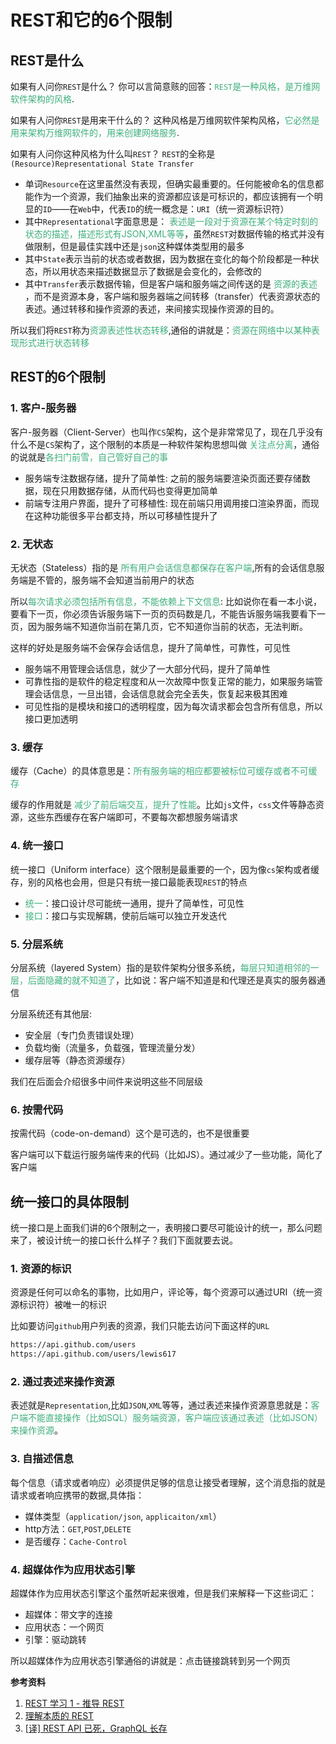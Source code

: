 # REST和它的6个限制

## REST是什么

如果有人问你`REST`是什么？ 
你可以言简意赅的回答：<font color=#3eaf7c>`REST`是一种风格，是万维网软件架构的风格</font>.

如果有人问你`REST`是用来干什么的？ 
这种风格是万维网软件架构风格，<font color=#3eaf7c>它必然是用来架构万维网软件的，用来创建网络服务</font>.

如果有人问你这种风格为什么叫`REST`？
`REST`的全称是`(Resource)Representational State Transfer`
+ 单词`Resource`在这里虽然没有表现，但确实最重要的。任何能被命名的信息都能作为一个资源，我们抽象出来的资源都应该是可标识的，都应该拥有一个明显的`ID`——在`Web`中，代表`ID`的统一概念是：`URI`（统一资源标识符）
+ 其中`Representational`字面意思是： <font color=#3eaf7c>表述是一段对于资源在某个特定时刻的状态的描述，描述形式有JSON,XML等等</font>，虽然`REST`对数据传输的格式并没有做限制，但是最佳实践中还是`json`这种媒体类型用的最多
+ 其中`State`表示当前的状态或者数据，因为数据在变化的每个阶段都是一种状态，所以用状态来描述数据显示了数据是会变化的，会修改的
+ 其中`Transfer`表示数据传输，但是客户端和服务端之间传送的是 <font color=#3eaf7c>资源的表述</font> ，而不是资源本身，客户端和服务器端之间转移（transfer）代表资源状态的表述。通过转移和操作资源的表述，来间接实现操作资源的目的。

所以我们将`REST`称为<font color=#3eaf7c>资源表述性状态转移</font>,通俗的讲就是：<font color=#3eaf7c>资源在网络中以某种表现形式进行状态转移</font> 

## REST的6个限制

### 1. 客户-服务器

客户-服务器（Client-Server）也叫作`CS`架构，这个是非常常见了，现在几乎没有什么不是`CS`架构了，这个限制的本质是一种软件架构思想叫做 <font color=#3eaf7c>关注点分离</font>，通俗的说就是<font color=#3eaf7c>各扫门前雪，自己管好自己的事</font>

+ 服务端专注数据存储，提升了简单性: 之前的服务端要渲染页面还要存储数据，现在只用数据存储，从而代码也变得更加简单
+ 前端专注用户界面，提升了可移植性: 现在前端只用调用接口渲染界面，而现在这种功能很多平台都支持，所以可移植性提升了

### 2. 无状态

无状态（Stateless）指的是 <font color=#3eaf7c>所有用户会话信息都保存在客户端</font>,所有的会话信息服务端是不管的，服务端不会知道当前用户的状态

所以<font color=#3eaf7c>每次请求必须包括所有信息，不能依赖上下文信息</font>: 比如说你在看一本小说，要看下一页，你必须告诉服务端下一页的页码数是几，不能告诉服务端我要看下一页，因为服务端不知道你当前在第几页，它不知道你当前的状态，无法判断。

这样的好处是服务端不会保存会话信息，提升了简单性，可靠性，可见性
+ 服务端不用管理会话信息，就少了一大部分代码，提升了简单性
+ 可靠性指的是软件的稳定程度和从一次故障中恢复正常的能力，如果服务端管理会话信息，一旦出错，会话信息就会完全丢失，恢复起来极其困难
+ 可见性指的是模块和接口的透明程度，因为每次请求都会包含所有信息，所以接口更加透明

### 3. 缓存
缓存（Cache）的具体意思是：<font color=#3eaf7c>所有服务端的相应都要被标位可缓存或者不可缓存</font>

缓存的作用就是 <font color=#3eaf7c>减少了前后端交互，提升了性能</font>。比如`js`文件，`css`文件等静态资源，这些东西缓存在客户端即可，不要每次都想服务端请求

### 4. 统一接口
统一接口（Uniform interface）这个限制是最重要的一个，因为像`cs`架构或者缓存，别的风格也会用，但是只有统一接口最能表现`REST`的特点

+ <font color=#3eaf7c>统一</font>：接口设计尽可能统一通用，提升了简单性，可见性
+ <font color=#3eaf7c>接口</font>：接口与实现解耦，使前后端可以独立开发迭代

### 5. 分层系统
分层系统（layered System）指的是软件架构分很多系统，<font color=#3eaf7c>每层只知道相邻的一层，后面隐藏的就不知道了</font>，比如说：客户端不知道是和代理还是真实的服务器通信

分层系统还有其他层: 
+ 安全层（专门负责错误处理）
+ 负载均衡（流量多，负载强，管理流量分发）
+ 缓存层等（静态资源缓存）

我们在后面会介绍很多中间件来说明这些不同层级

### 6. 按需代码
按需代码（code-on-demand）这个是可选的，也不是很重要

客户端可以下载运行服务端传来的代码（比如JS）。通过减少了一些功能，简化了客户端

## 统一接口的具体限制
统一接口是上面我们讲的6个限制之一，表明接口要尽可能设计的统一，那么问题来了，被设计统一的接口长什么样子？我们下面就要去说。

### 1. 资源的标识
资源是任何可以命名的事物，比如用户，评论等，每个资源可以通过URI（统一资源标识符）被唯一的标识

比如要访问`github`用户列表的资源，我们只能去访问下面这样的`URL`
```bash
https://api.github.com/users
https://api.github.com/users/lewis617
```

### 2. 通过表述来操作资源
表述就是`Representation`,比如`JSON`,`XML`等等，通过表述来操作资源意思就是：<font color=#3eaf7c>客户端不能直接操作（比如SQL）服务端资源，客户端应该通过表述（比如JSON）来操作资源</font>。

### 3. 自描述信息
每个信息（请求或者响应）必须提供足够的信息让接受者理解，这个消息指的就是请求或者响应携带的数据,具体指：
+ 媒体类型（`application/json`, `applicaiton/xml`）
+ http方法：`GET`,`POST`,`DELETE`
+ 是否缓存：`Cache-Control`

### 4. 超媒体作为应用状态引擎
超媒体作为应用状态引擎这个虽然听起来很难，但是我们来解释一下这些词汇：
+ 超媒体：带文字的连接
+ 应用状态：一个网页
+ 引擎：驱动跳转

所以超媒体作为应用状态引擎通俗的讲就是：点击链接跳转到另一个网页




**参考资料**

1. [REST 学习 1 - 推导 REST](https://juejin.im/entry/57f8a128da2f60004f8b0ca6)
2. [理解本质的 REST](https://juejin.im/entry/59dc8771f265da430d56f8e4)
3. [[译] REST API 已死，GraphQL 长存](https://juejin.im/post/5991667b518825485d28dfb1)